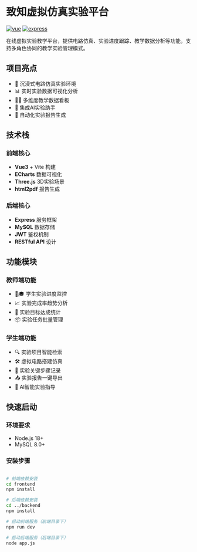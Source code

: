 # 致知虚拟仿真实验平台

[![vue](https://img.shields.io/badge/vue-3.3.4-brightgreen)](https://vuejs.org/)
[![express](https://img.shields.io/badge/express-5.0.1-blue)](https://expressjs.com/)

在线虚拟实验教学平台，提供电路仿真、实验进度跟踪、教学数据分析等功能，支持多角色协同的教学实验管理模式。

## 项目亮点

- 🧪 沉浸式电路仿真实验环境
- 📊 实时实验数据可视化分析
- 👩🏫 多维度教学数据看板
- 🤖 集成AI实验助手
- 📑 自动化实验报告生成

## 技术栈

### 前端核心

- **Vue3** + Vite 构建
- **ECharts** 数据可视化
- **Three.js** 3D实验场景
- **html2pdf** 报告生成

### 后端核心

- **Express** 服务框架
- **MySQL** 数据存储
- **JWT** 鉴权机制
- **RESTful API** 设计

## 功能模块

### 教师端功能

- 🧑🎓 学生实验进度监控
- 📈 实验完成率趋势分析
- 🎯 实验目标达成统计
- 📦 实验任务批量管理

### 学生端功能

- 🔍 实验项目智能检索
- 🛠️ 虚拟电路搭建仿真
- 📌 实验关键步骤记录
- 📤 实验报告一键导出
- 💬 AI智能实验指导

## 快速启动

### 环境要求

- Node.js 18+
- MySQL 8.0+

### 安装步骤

```bash

# 前端依赖安装
cd frontend
npm install

# 后端依赖安装
cd ../backend
npm install

# 启动前端服务（前端目录下）
npm run dev

# 启动后端服务（后端目录下）
node app.js
